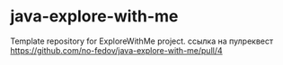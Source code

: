 # java-explore-with-me
Template repository for ExploreWithMe project.
ссылка на пулреквест
https://github.com/no-fedov/java-explore-with-me/pull/4